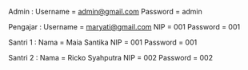 Admin :
Username	= admin@gmail.com
Password	= admin

Pengajar :
Username	= maryati@gmail.com
NIP		    = 001
Password	= 001

Santri 1 :
Nama		  = Maia Santika
NIP		    = 001
Password	= 001

Santri 2 :
Nama		  = Ricko Syahputra
NIP		    = 002
Password	= 002
